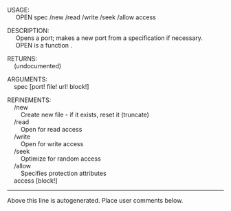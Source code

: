 USAGE:  
&nbsp;&nbsp;&nbsp;&nbsp;&nbsp;OPEN&nbsp;spec&nbsp;/new&nbsp;/read&nbsp;/write&nbsp;/seek&nbsp;/allow&nbsp;access  
  
DESCRIPTION:  
&nbsp;&nbsp;&nbsp;&nbsp;&nbsp;Opens&nbsp;a&nbsp;port;&nbsp;makes&nbsp;a&nbsp;new&nbsp;port&nbsp;from&nbsp;a&nbsp;specification&nbsp;if&nbsp;necessary.  
&nbsp;&nbsp;&nbsp;&nbsp;&nbsp;OPEN&nbsp;is&nbsp;a&nbsp;function&nbsp;.  
  
RETURNS:  
&nbsp;&nbsp;&nbsp;&nbsp;(undocumented)  
  
ARGUMENTS:  
&nbsp;&nbsp;&nbsp;&nbsp;spec&nbsp;[port!&nbsp;file!&nbsp;url!&nbsp;block!]  
  
REFINEMENTS:  
&nbsp;&nbsp;&nbsp;&nbsp;/new  
&nbsp;&nbsp;&nbsp;&nbsp;&nbsp;&nbsp;&nbsp;&nbsp;Create&nbsp;new&nbsp;file&nbsp;-&nbsp;if&nbsp;it&nbsp;exists,&nbsp;reset&nbsp;it&nbsp;(truncate)  
&nbsp;&nbsp;&nbsp;&nbsp;/read  
&nbsp;&nbsp;&nbsp;&nbsp;&nbsp;&nbsp;&nbsp;&nbsp;Open&nbsp;for&nbsp;read&nbsp;access  
&nbsp;&nbsp;&nbsp;&nbsp;/write  
&nbsp;&nbsp;&nbsp;&nbsp;&nbsp;&nbsp;&nbsp;&nbsp;Open&nbsp;for&nbsp;write&nbsp;access  
&nbsp;&nbsp;&nbsp;&nbsp;/seek  
&nbsp;&nbsp;&nbsp;&nbsp;&nbsp;&nbsp;&nbsp;&nbsp;Optimize&nbsp;for&nbsp;random&nbsp;access  
&nbsp;&nbsp;&nbsp;&nbsp;/allow  
&nbsp;&nbsp;&nbsp;&nbsp;&nbsp;&nbsp;&nbsp;&nbsp;Specifies&nbsp;protection&nbsp;attributes  
&nbsp;&nbsp;&nbsp;&nbsp;access&nbsp;[block!]  
___
Above this line is autogenerated. Place user comments below.